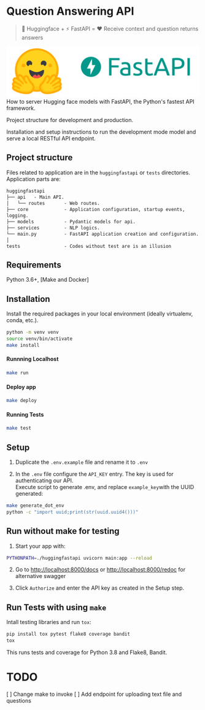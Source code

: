 # Question Answering API
> 🤗 Huggingface + ⚡ FastAPI = ❤️ Receive context and question returns answers

![huggingfastapi](hf.png)
How to server Hugging face models with FastAPI, the Python's fastest API framework. 

Project structure for development and production. 

Installation and setup instructions to 
run the development mode model and serve a local RESTful API endpoint.

## Project structure

Files related to application are in the `huggingfastapi` or `tests` directories.
Application parts are:

    huggingfastapi
    ├── api   - Main API.
    │   └── routes       - Web routes.
    ├── core             - Application configuration, startup events, logging.
    ├── models           - Pydantic models for api.
    ├── services         - NLP logics.
    └── main.py          - FastAPI application creation and configuration.
    │
    tests                - Codes without test are is an illusion 


## Requirements

Python 3.6+, [Make and Docker]

## Installation
Install the required packages in your local environment (ideally virtualenv, conda, etc.).
<!-- ```bash
pip install -r requirements
```  -->

```sh
python -m venv venv
source venv/bin/activate
make install
```

#### Runnning Localhost

```sh
make run
```

#### Deploy app

```sh
make deploy
```

#### Running Tests

```sh
make test
```

## Setup
1. Duplicate the `.env.example` file and rename it to `.env` 

2. In the `.env` file configure the `API_KEY` entry. The key is used for authenticating our API. <br>
   Execute script to generate .env, and replace `example_key`with the UUID generated:

```bash
make generate_dot_env
python -c "import uuid;print(str(uuid.uuid4()))"

```

## Run without make for testing

1. Start your  app with: 
```bash
PYTHONPATH=./huggingfastapi uvicorn main:app --reload
```

2. Go to [http://localhost:8000/docs](http://localhost:8000/docs) or  [http://localhost:8000/redoc](http://localhost:8000/redoc) for alternative swagger
   
3. Click `Authorize` and enter the API key as created in the Setup step.

   
## Run Tests with using `make`

Intall testing libraries and run `tox`:
```bash
pip install tox pytest flake8 coverage bandit
tox
```
This runs tests and coverage for Python 3.8 and Flake8, Bandit.


# TODO
[ ] Change make to invoke
[ ] Add endpoint for uploading text file and questions